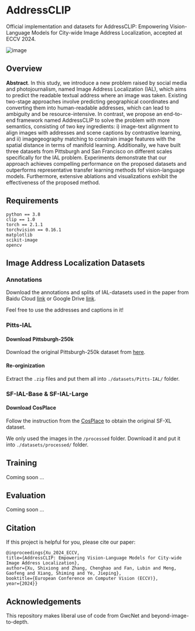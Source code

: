 # AddressCLIP
Official implementation and datasets for AddressCLIP: Empowering Vision-Language Models for City-wide Image Address Localization, accepted at ECCV 2024.

![image](https://github.com/xsx1001/AddressCLIP/assets/59325025/0bd81407-f8b8-4dcf-8901-5ad966579add#pic_center)

## Overview
**Abstract**. In this study, we introduce a new problem raised by social media and photojournalism, named Image Address Localization (IAL), which aims to predict the readable textual address where an image was taken. Existing two-stage approaches involve predicting geographical coordinates and converting them into human-readable addresses, which can lead to ambiguity and be resource-intensive. In contrast, we propose an end-to-end framework named AddressCLIP to solve the problem with more semantics, consisting of two key ingredients: i) image-text alignment to align images with addresses and scene captions by contrastive learning, and ii) imagegeography matching to constrain image features with the spatial distance in terms of manifold learning. Additionally, we have built three datasets from Pittsburgh and San Francisco on different scales specifically for the IAL problem. Experiments demonstrate that our approach achieves compelling performance on the proposed datasets and outperforms representative transfer learning methods fof vision-language models. Furthermore, extensive ablations and visualizations exhibit the effectiveness of the proposed method.

## Requirements
```
python == 3.8
clip == 1.0
torch == 2.1.1
torchvision == 0.16.1
matplotlib
scikit-image
opencv
```

## Image Address Localization Datasets

### Annotations
Download the annotations and splits of IAL-datasets used in the paper from Baidu Cloud [link](https://pan.baidu.com/s/1dLS04_aoreEYFINOXgbEQg?pwd=rnjk) or Google Drive [link](https://drive.google.com/file/d/1Lw-slVr0oT-MFYsLF8NJUP6jAH11URs2/view?usp=share_link).

Feel free to use the addresses and captions in it!

### Pitts-IAL
#### Download Pittsburgh-250k
Download the original Pittsburgh-250k dataset from [here](https://data.ciirc.cvut.cz/public/projects/2015netVLAD/Pittsburgh250k/).

#### Re-orginization
Extract the `.zip` files and put them all into `./datasets/Pitts-IAL/` folder.

### SF-IAL-Base & SF-IAL-Large
#### Download CosPlace
Follow the instruction from the [CosPlace](https://github.com/gmberton/CosPlace) to obtain the original SF-XL dataset.

We only used the images in the `/processed` folder. Download it and put it into `./datasets/processed/` folder. 

## Training
Coming soon ...

## Evaluation
Coming soon ...

## Citation
If this project is helpful for you, please cite our paper:
```
@inproceedings{Xu_2024_ECCV,
title={AddressCLIP: Empowering Vision-Language Models for City-wide Image Address Localization},
author={Xu, Shixiong and Zhang, Chenghao and Fan, Lubin and Meng, Gaofeng and Xiang, Shiming and Ye, Jieping},
booktitle={European Conference on Computer Vision (ECCV)},
year={2024}}
```

## Acknowledgements
This repository makes liberal use of code from GwcNet and beyond-image-to-depth.
